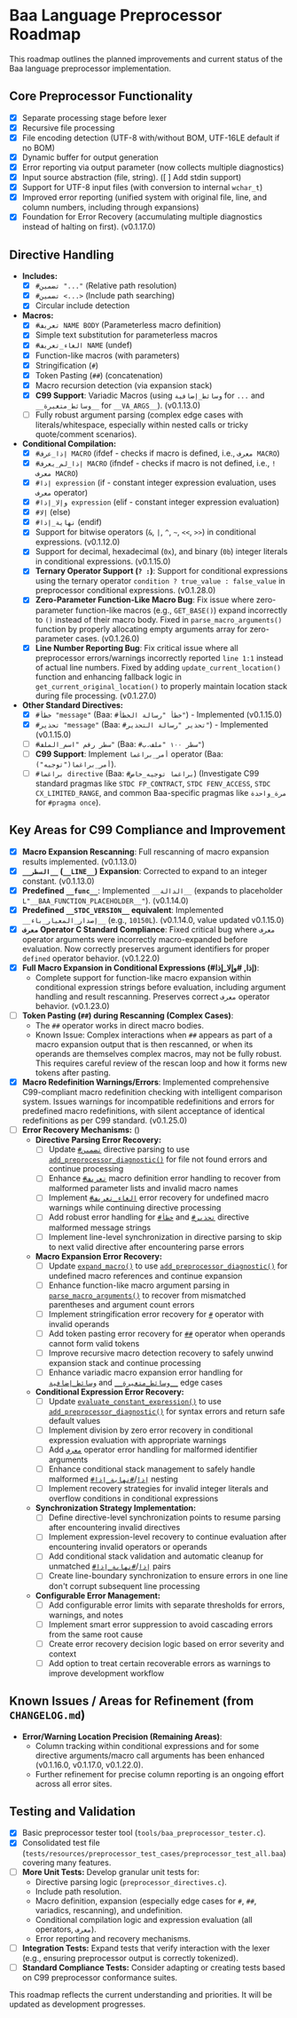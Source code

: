 # Baa Language Preprocessor Roadmap

This roadmap outlines the planned improvements and current status of the Baa language preprocessor implementation.

## Core Preprocessor Functionality

* [x] Separate processing stage before lexer
* [x] Recursive file processing
* [x] File encoding detection (UTF-8 with/without BOM, UTF-16LE default if no BOM)
* [x] Dynamic buffer for output generation
* [x] Error reporting via output parameter (now collects multiple diagnostics)
* [x] Input source abstraction (file, string). ([ ] Add stdin support)
* [x] Support for UTF-8 input files (with conversion to internal `wchar_t`)
* [x] Improved error reporting (unified system with original file, line, and column numbers, including through expansions)
* [x] Foundation for Error Recovery (accumulating multiple diagnostics instead of halting on first). (v0.1.17.0)

## Directive Handling

* **Includes:**
  * [x] `#تضمين "..."` (Relative path resolution)
  * [x] `#تضمين <...>` (Include path searching)
  * [x] Circular include detection
* **Macros:**
  * [x] `#تعريف NAME BODY` (Parameterless macro definition)
  * [x] Simple text substitution for parameterless macros
  * [x] `#الغاء_تعريف NAME` (undef)
  * [x] Function-like macros (with parameters)
  * [x] Stringification (`#`)
  * [x] Token Pasting (`##`) (concatenation)
  * [x] Macro recursion detection (via expansion stack)
  * [x] **C99 Support**: Variadic Macros (using `وسائط_إضافية` for `...` and `__وسائط_متغيرة__` for `__VA_ARGS__`). (v0.1.13.0)
  * [ ] Fully robust argument parsing (complex edge cases with literals/whitespace, especially within nested calls or tricky quote/comment scenarios).
* **Conditional Compilation:**
  * [x] `#إذا_عرف MACRO` (ifdef - checks if macro is defined, i.e., `معرف MACRO`)
  * [x] `#إذا_لم_يعرف MACRO` (ifndef - checks if macro is not defined, i.e., `!معرف MACRO`)
  * [x] `#إذا expression` (if - constant integer expression evaluation, uses `معرف` operator)
  * [x] `#وإلا_إذا expression` (elif - constant integer expression evaluation)
  * [x] `#إلا` (else)
  * [x] `#نهاية_إذا` (endif)
  * [x] Support for bitwise operators (`&`, `|`, `^`, `~`, `<<`, `>>`) in conditional expressions. (v0.1.12.0)
  * [x] Support for decimal, hexadecimal (`0x`), and binary (`0b`) integer literals in conditional expressions. (v0.1.15.0)
  * [x] **Ternary Operator Support (`? :`)**: Support for conditional expressions using the ternary operator `condition ? true_value : false_value` in preprocessor conditional expressions. (v0.1.28.0)
  * [x] **Zero-Parameter Function-Like Macro Bug**: Fix issue where zero-parameter function-like macros (e.g., `GET_BASE()`) expand incorrectly to `()` instead of their macro body. Fixed in `parse_macro_arguments()` function by properly allocating empty arguments array for zero-parameter cases. (v0.1.26.0)
  * [x] **Line Number Reporting Bug**: Fix critical issue where all preprocessor errors/warnings incorrectly reported `line 1:1` instead of actual line numbers. Fixed by adding `update_current_location()` function and enhancing fallback logic in `get_current_original_location()` to properly maintain location stack during file processing. (v0.1.27.0)
* **Other Standard Directives:**
  * [x] `#خطأ "message"` (Baa: `#خطأ "رسالة الخطأ"`) - Implemented (v0.1.15.0)
  * [x] `#تحذير "message"` (Baa: `#تحذير "رسالة التحذير"`) - Implemented (v0.1.15.0)
  * [ ] `#سطر رقم "اسم_الملف"` (Baa: `#سطر ١٠٠ "ملف.ب"`)
  * [ ] **C99 Support**: Implement `أمر_براغما` operator (Baa: `أمر_براغما("توجيه")`).
  * [ ] `#براغما directive` (Baa: `#براغما توجيه_خاص`) (Investigate C99 standard pragmas like `STDC FP_CONTRACT`, `STDC FENV_ACCESS`, `STDC CX_LIMITED_RANGE`, and common Baa-specific pragmas like `مرة_واحدة` for `#pragma once`).

## Key Areas for C99 Compliance and Improvement

* [x] **Macro Expansion Rescanning**: Full rescanning of macro expansion results implemented. (v0.1.13.0)
* [x] **`__السطر__` (`__LINE__`) Expansion**: Corrected to expand to an integer constant. (v0.1.13.0)
* [x] **Predefined `__func__`**: Implemented `__الدالة__` (expands to placeholder `L"__BAA_FUNCTION_PLACEHOLDER__"`). (v0.1.14.0)
* [x] **Predefined `__STDC_VERSION__` equivalent**: Implemented `__إصدار_المعيار_باء__` (e.g., `10150L`). (v0.1.14.0, value updated v0.1.15.0)
* [x] **`معرف` Operator C Standard Compliance**: Fixed critical bug where `معرف` operator arguments were incorrectly macro-expanded before evaluation. Now correctly preserves argument identifiers for proper `defined` operator behavior. (v0.1.22.0)
* [x] **Full Macro Expansion in Conditional Expressions (#إذا, #وإلا_إذا)**:
  * Complete support for function-like macro expansion within conditional expression strings before evaluation, including argument handling and result rescanning. Preserves correct `معرف` operator behavior. (v0.1.23.0)
* [ ] **Token Pasting (`##`) during Rescanning (Complex Cases)**:
  * The `##` operator works in direct macro bodies.
  * Known Issue: Complex interactions when `##` appears as part of a macro expansion output that is then rescanned, or when its operands are themselves complex macros, may not be fully robust. This requires careful review of the rescan loop and how it forms new tokens after pasting.
* [x] **Macro Redefinition Warnings/Errors**: Implemented comprehensive C99-compliant macro redefinition checking with intelligent comparison system. Issues warnings for incompatible redefinitions and errors for predefined macro redefinitions, with silent acceptance of identical redefinitions as per C99 standard. (v0.1.25.0)
* [ ] **Error Recovery Mechanisms:** ()
  * **Directive Parsing Error Recovery:**
    * [ ] Update [`#تضمين`](src/preprocessor/preprocessor_directives.c) directive parsing to use [`add_preprocessor_diagnostic()`](src/preprocessor/preprocessor_directives.c) for file not found errors and continue processing
    * [ ] Enhance [`#تعريف`](src/preprocessor/preprocessor_directives.c) macro definition error handling to recover from malformed parameter lists and invalid macro names
    * [ ] Implement [`#الغاء_تعريف`](src/preprocessor/preprocessor_directives.c) error recovery for undefined macro warnings while continuing directive processing
    * [ ] Add robust error handling for [`#خطأ`](src/preprocessor/preprocessor_directives.c) and [`#تحذير`](src/preprocessor/preprocessor_directives.c) directive malformed message strings
    * [ ] Implement line-level synchronization in directive parsing to skip to next valid directive after encountering parse errors
  * **Macro Expansion Error Recovery:**
    * [ ] Update [`expand_macro()`](src/preprocessor/preprocessor_expansion.c) to use [`add_preprocessor_diagnostic()`](src/preprocessor/preprocessor_expansion.c) for undefined macro references and continue expansion
    * [ ] Enhance function-like macro argument parsing in [`parse_macro_arguments()`](src/preprocessor/preprocessor_expansion.c) to recover from mismatched parentheses and argument count errors
    * [ ] Implement stringification error recovery for [`#`](src/preprocessor/preprocessor_expansion.c) operator with invalid operands
    * [ ] Add token pasting error recovery for [`##`](src/preprocessor/preprocessor_expansion.c) operator when operands cannot form valid tokens
    * [ ] Improve recursive macro detection recovery to safely unwind expansion stack and continue processing
    * [ ] Enhance variadic macro expansion error handling for [`وسائط_إضافية`](src/preprocessor/preprocessor_expansion.c) and [`__وسائط_متغيرة__`](src/preprocessor/preprocessor_expansion.c) edge cases
  * **Conditional Expression Error Recovery:**
    * [ ] Update [`evaluate_constant_expression()`](src/preprocessor/preprocessor_expr_eval.c) to use [`add_preprocessor_diagnostic()`](src/preprocessor/preprocessor_expr_eval.c) for syntax errors and return safe default values
    * [ ] Implement division by zero error recovery in conditional expression evaluation with appropriate warnings
    * [ ] Add [`معرف`](src/preprocessor/preprocessor_expr_eval.c) operator error handling for malformed identifier arguments
    * [ ] Enhance conditional stack management to safely handle malformed [`#إذا`](src/preprocessor/preprocessor_expr_eval.c)/[`#نهاية_إذا`](src/preprocessor/preprocessor_expr_eval.c) nesting
    * [ ] Implement recovery strategies for invalid integer literals and overflow conditions in conditional expressions
  * **Synchronization Strategy Implementation:**
    * [ ] Define directive-level synchronization points to resume parsing after encountering invalid directives
    * [ ] Implement expression-level recovery to continue evaluation after encountering invalid operators or operands
    * [ ] Add conditional stack validation and automatic cleanup for unmatched [`#إذا`](src/preprocessor/preprocessor_conditionals.c)/[`#نهاية_إذا`](src/preprocessor/preprocessor_conditionals.c) pairs
    * [ ] Create line-boundary synchronization to ensure errors in one line don't corrupt subsequent line processing
  * **Configurable Error Management:**
    * [ ] Add configurable error limits with separate thresholds for errors, warnings, and notes
    * [ ] Implement smart error suppression to avoid cascading errors from the same root cause
    * [ ] Create error recovery decision logic based on error severity and context
    * [ ] Add option to treat certain recoverable errors as warnings to improve development workflow

## Known Issues / Areas for Refinement (from `CHANGELOG.md`)

* **Error/Warning Location Precision (Remaining Areas)**:
  * Column tracking within conditional expressions and for some directive arguments/macro call arguments has been enhanced (v0.1.16.0, v0.1.17.0, v0.1.22.0).
  * Further refinement for precise column reporting is an ongoing effort across all error sites.

## Testing and Validation

* [x] Basic preprocessor tester tool (`tools/baa_preprocessor_tester.c`).
* [x] Consolidated test file (`tests/resources/preprocessor_test_cases/preprocessor_test_all.baa`) covering many features.
* [ ] **More Unit Tests:** Develop granular unit tests for:
  * Directive parsing logic (`preprocessor_directives.c`).
  * Include path resolution.
  * Macro definition, expansion (especially edge cases for `#`, `##`, variadics, rescanning), and undefinition.
  * Conditional compilation logic and expression evaluation (all operators, `معرف`).
  * Error reporting and recovery mechanisms.
* [ ] **Integration Tests:** Expand tests that verify interaction with the lexer (e.g., ensuring preprocessor output is correctly tokenized).
* [ ] **Standard Compliance Tests:** Consider adapting or creating tests based on C99 preprocessor conformance suites.

This roadmap reflects the current understanding and priorities. It will be updated as development progresses.
